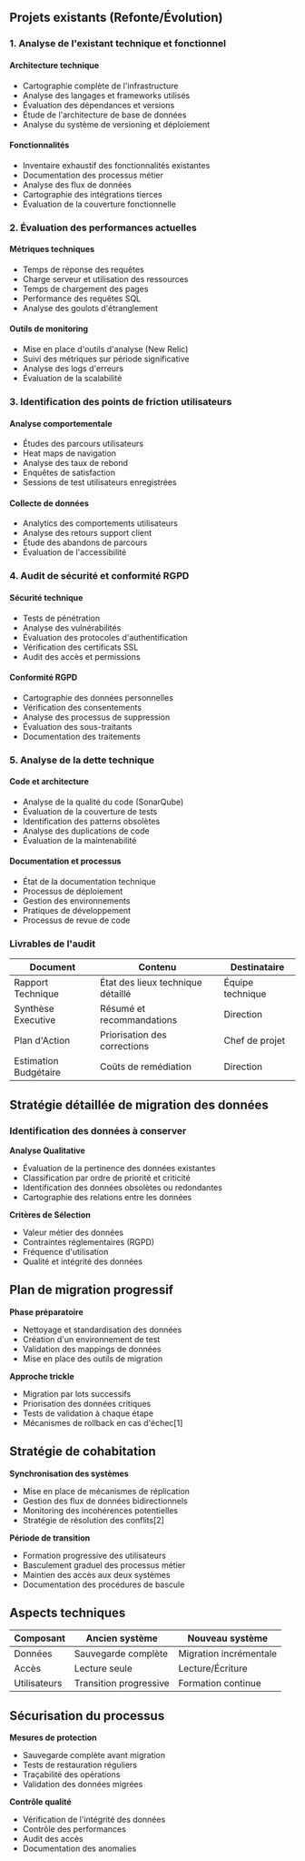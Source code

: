 ## Projets existants (Refonte/Évolution)

### 1. Analyse de l'existant technique et fonctionnel

#### Architecture technique

+ Cartographie complète de l'infrastructure
+ Analyse des langages et frameworks utilisés
+ Évaluation des dépendances et versions
+ Étude de l'architecture de base de données
+ Analyse du système de versioning et déploiement

#### Fonctionnalités

- Inventaire exhaustif des fonctionnalités existantes
- Documentation des processus métier
- Analyse des flux de données
- Cartographie des intégrations tierces
- Évaluation de la couverture fonctionnelle

### 2. Évaluation des performances actuelles

#### Métriques techniques

- Temps de réponse des requêtes
- Charge serveur et utilisation des ressources
- Temps de chargement des pages
- Performance des requêtes SQL
- Analyse des goulots d'étranglement

#### Outils de monitoring

- Mise en place d'outils d'analyse (New Relic)
- Suivi des métriques sur période significative
- Analyse des logs d'erreurs
- Évaluation de la scalabilité

### 3. Identification des points de friction utilisateurs

#### Analyse comportementale

- Études des parcours utilisateurs
- Heat maps de navigation
- Analyse des taux de rebond
- Enquêtes de satisfaction
- Sessions de test utilisateurs enregistrées

#### Collecte de données

- Analytics des comportements utilisateurs
- Analyse des retours support client
- Étude des abandons de parcours
- Évaluation de l'accessibilité

### 4. Audit de sécurité et conformité RGPD

#### Sécurité technique

+ Tests de pénétration
+ Analyse des vulnérabilités
+ Évaluation des protocoles d'authentification
+ Vérification des certificats SSL
+ Audit des accès et permissions

#### Conformité RGPD

+ Cartographie des données personnelles
+ Vérification des consentements
+ Analyse des processus de suppression
+ Évaluation des sous-traitants
+ Documentation des traitements

### 5. Analyse de la dette technique

#### Code et architecture

+ Analyse de la qualité du code (SonarQube)
+ Évaluation de la couverture de tests
+ Identification des patterns obsolètes
+ Analyse des duplications de code
+ Évaluation de la maintenabilité

#### Documentation et processus

+ État de la documentation technique
+ Processus de déploiement
+ Gestion des environnements
+ Pratiques de développement
+ Processus de revue de code

### Livrables de l'audit

| Document | Contenu | Destinataire |
|----------|----------|--------------|
| Rapport Technique | État des lieux technique détaillé | Équipe technique |
| Synthèse Executive | Résumé et recommandations | Direction |
| Plan d'Action | Priorisation des corrections | Chef de projet |
| Estimation Budgétaire | Coûts de remédiation | Direction |

## Stratégie détaillée de migration des données

### Identification des données à conserver

**Analyse Qualitative**
- Évaluation de la pertinence des données existantes
- Classification par ordre de priorité et criticité
- Identification des données obsolètes ou redondantes
- Cartographie des relations entre les données

**Critères de Sélection**
- Valeur métier des données
- Contraintes réglementaires (RGPD)
- Fréquence d'utilisation
- Qualité et intégrité des données

## Plan de migration progressif

**Phase préparatoire**
- Nettoyage et standardisation des données
- Création d'un environnement de test
- Validation des mappings de données
- Mise en place des outils de migration

**Approche trickle**
- Migration par lots successifs
- Priorisation des données critiques
- Tests de validation à chaque étape
- Mécanismes de rollback en cas d'échec[1]

## Stratégie de cohabitation

**Synchronisation des systèmes**
- Mise en place de mécanismes de réplication
- Gestion des flux de données bidirectionnels
- Monitoring des incohérences potentielles
- Stratégie de résolution des conflits[2]

**Période de transition**
- Formation progressive des utilisateurs
- Basculement graduel des processus métier
- Maintien des accès aux deux systèmes
- Documentation des procédures de bascule

## Aspects techniques

| Composant | Ancien système | Nouveau système |
|-----------|----------------|-----------------|
| Données | Sauvegarde complète | Migration incrémentale |
| Accès | Lecture seule | Lecture/Écriture |
| Utilisateurs | Transition progressive | Formation continue |

## Sécurisation du processus

**Mesures de protection**
- Sauvegarde complète avant migration
- Tests de restauration réguliers
- Traçabilité des opérations
- Validation des données migrées

**Contrôle qualité**
- Vérification de l'intégrité des données
- Contrôle des performances
- Audit des accès
- Documentation des anomalies
